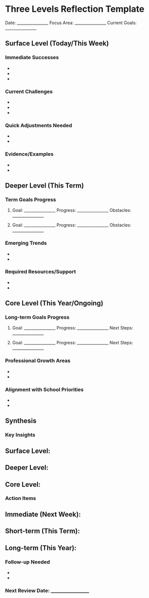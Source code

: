 # Three Levels Reflection Template

Date: ________________
Focus Area: ________________
Current Goals: ________________

## Surface Level (Today/This Week)

### Immediate Successes
- 
- 
- 

### Current Challenges
- 
- 
- 

### Quick Adjustments Needed
- 
- 

### Evidence/Examples
- 
- 

## Deeper Level (This Term)

### Term Goals Progress
1. Goal: ________________
   Progress: ________________
   Obstacles: ________________

2. Goal: ________________
   Progress: ________________
   Obstacles: ________________

### Emerging Trends
- 
- 

### Required Resources/Support
- 
- 

## Core Level (This Year/Ongoing)

### Long-term Goals Progress
1. Goal: ________________
   Progress: ________________
   Next Steps: ________________

2. Goal: ________________
   Progress: ________________
   Next Steps: ________________

### Professional Growth Areas
- 
- 

### Alignment with School Priorities
- 
- 

## Synthesis

### Key Insights
Surface Level:
- 

Deeper Level:
- 

Core Level:
- 

### Action Items
Immediate (Next Week):
- 

Short-term (This Term):
- 

Long-term (This Year):
- 

### Follow-up Needed
- 
- 

### Next Review Date: ________________
